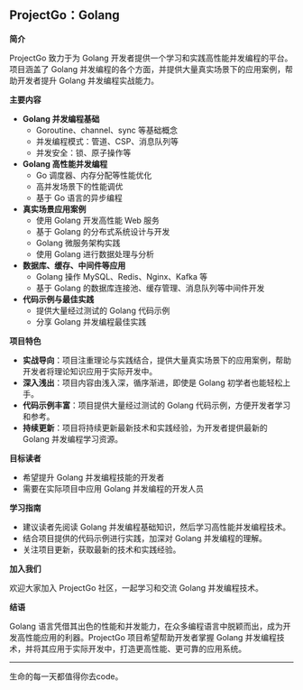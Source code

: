 ## ProjectGo：Golang

**简介**

ProjectGo 致力于为 Golang 开发者提供一个学习和实践高性能并发编程的平台。项目涵盖了 Golang 并发编程的各个方面，并提供大量真实场景下的应用案例，帮助开发者提升 Golang 并发编程实战能力。

**主要内容**

* **Golang 并发编程基础**
    * Goroutine、channel、sync 等基础概念
    * 并发编程模式：管道、CSP、消息队列等
    * 并发安全：锁、原子操作等
* **Golang 高性能并发编程**
    * Go 调度器、内存分配等性能优化
    * 高并发场景下的性能调优
    * 基于 Go 语言的异步编程
* **真实场景应用案例**
    * 使用 Golang 开发高性能 Web 服务
    * 基于 Golang 的分布式系统设计与开发
    * Golang 微服务架构实践
    * 使用 Golang 进行数据处理与分析
* **数据库、缓存、中间件等应用**
    * Golang 操作 MySQL、Redis、Nginx、Kafka 等
    * 基于 Golang 的数据库连接池、缓存管理、消息队列等中间件开发
* **代码示例与最佳实践**
    * 提供大量经过测试的 Golang 代码示例
    * 分享 Golang 并发编程最佳实践

**项目特色**

* **实战导向**：项目注重理论与实践结合，提供大量真实场景下的应用案例，帮助开发者将理论知识应用于实际开发中。
* **深入浅出**：项目内容由浅入深，循序渐进，即使是 Golang 初学者也能轻松上手。
* **代码示例丰富**：项目提供大量经过测试的 Golang 代码示例，方便开发者学习和参考。
* **持续更新**：项目将持续更新最新技术和实践经验，为开发者提供最新的 Golang 并发编程学习资源。

**目标读者**

* 希望提升 Golang 并发编程技能的开发者
* 需要在实际项目中应用 Golang 并发编程的开发人员

**学习指南**

* 建议读者先阅读 Golang 并发编程基础知识，然后学习高性能并发编程技术。
* 结合项目提供的代码示例进行实践，加深对 Golang 并发编程的理解。
* 关注项目更新，获取最新的技术和实践经验。

**加入我们**

欢迎大家加入 ProjectGo 社区，一起学习和交流 Golang 并发编程技术。

**结语**

Golang 语言凭借其出色的性能和并发能力，在众多编程语言中脱颖而出，成为开发高性能应用的利器。ProjectGo 项目希望帮助开发者掌握 Golang 并发编程技术，并将其应用于实际开发中，打造更高性能、更可靠的应用系统。



---

生命的每一天都值得你去code。
 